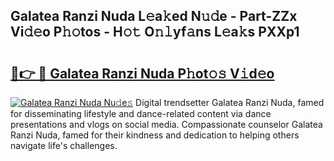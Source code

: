 ## Galatea Ranzi Nuda L𝚎a𝚔ed N𝚞𝚍e - Part-ZZx Vi𝚍𝚎o P𝚑𝚘tos - H𝚘𝚝 O𝚗𝚕yf𝚊ns L𝚎a𝚔s PXXp1

# <h2><a href="http://kf572w.oniu.top/?m=Galatea+Ranzi+Nuda">🔗👉 🔴 Galatea Ranzi Nuda P𝚑ot𝚘𝚜 V𝚒d𝚎o</a></h2>

[![Galatea Ranzi Nuda Nu𝚍e𝚜](https://i.imgur.com/0qMVB7G.gif)](http://kf572w.oniu.top/?m=Galatea+Ranzi+Nuda)
Digital trendsetter Galatea Ranzi Nuda, famed for disseminating lifestyle and dance-related content via dance presentations and vlogs on social media. Compassionate counselor Galatea Ranzi Nuda, famed for their kindness and dedication to helping others navigate life's challenges.  
